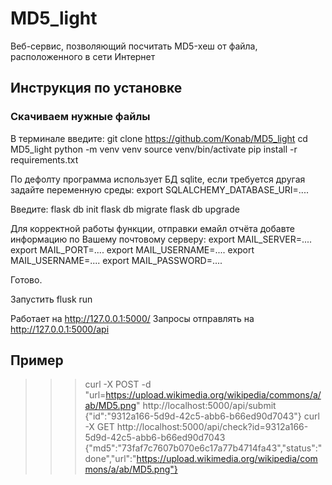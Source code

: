 # MD5_light
Веб-сервис, позволяющий посчитать MD5-хеш от файла, расположенного в сети Интернет

## Инструкция по установке

### Скачиваем нужные файлы
В терминале введите:
git clone https://github.com/Konab/MD5_light
cd MD5_light
python -m venv venv
source venv/bin/activate
pip install -r requirements.txt

По дефолту программа использует БД sqlite, если требуется другая задайте переменную среды:
export SQLALCHEMY_DATABASE_URI=....

Введите:
flask db init
flask db migrate
flask db upgrade

Для корректной работы функции, отправки емайл отчёта добавте информацию по Вашему почтовому серверу:
export MAIL_SERVER=....
export MAIL_PORT=....
export MAIL_USERNAME=....
export MAIL_USERNAME=....
export MAIL_PASSWORD=....

Готово.

Запустить flusk run

Работает на http://127.0.0.1:5000/
Запросы отправлять на http://127.0.0.1:5000/api

## Пример
>>> curl -X POST -d "url=https://upload.wikimedia.org/wikipedia/commons/a/ab/MD5.png" http://localhost:5000/api/submit
>>> {"id":"9312a166-5d9d-42c5-abb6-b66ed90d7043"}
>>> curl -X GET http://localhost:5000/api/check?id=9312a166-5d9d-42c5-abb6-b66ed90d7043
>>> {"md5":"73faf7c7607b070e6c17a77b4714fa43","status":"done","url":"https://upload.wikimedia.org/wikipedia/commons/a/ab/MD5.png"}
